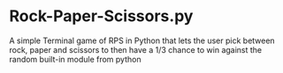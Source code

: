 # Rock-Paper-Scissors.py
A simple Terminal game of RPS in Python that lets the user pick between rock, paper and scissors to then have a 1/3 chance to win against the random built-in module from python
